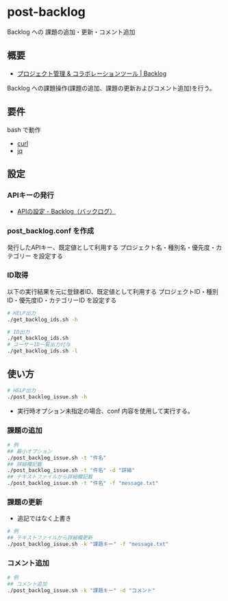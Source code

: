# post-backlog
Backlog への 課題の追加・更新・コメント追加

## 概要

- [プロジェクト管理 & コラボレーションツール \| Backlog](https://backlog.com/ja/)

Backlog への課題操作(課題の追加、課題の更新およびコメント追加)を行う。

## 要件

bash で動作

- [curl](https://curl.haxx.se/)
- [jq](https://stedolan.github.io/jq/)

## 設定

### APIキーの発行

- [APIの設定 \- Backlog（バックログ）](https://backlog.com/ja/help/usersguide/personal-settings/userguide2378/)

### post_backlog.conf を作成

発行したAPIキー、既定値として利用する プロジェクト名・種別名・優先度・カテゴリー を設定する

### ID取得

以下の実行結果を元に登録者ID、既定値として利用する プロジェクトID・種別ID・優先度ID・カテゴリーID を設定する

```bash
# HELP出力
./get_backlog_ids.sh -h

# ID出力
./get_backlog_ids.sh
# ユーザーID一覧出力付与
./get_backlog_ids.sh -l
```

## 使い方

```bash
# HELP出力
./post_backlog_issue.sh -h
```

- 実行時オプション未指定の場合、conf 内容を使用して実行する。

### 課題の追加

```bash
# 例
## 最小オプション
./post_backlog_issue.sh -t "件名"
## 詳細欄記載
./post_backlog_issue.sh -t "件名" -d "詳細"
## テキストファイルから詳細欄記載
./post_backlog_issue.sh -t "件名" -f "message.txt"
```

### 課題の更新

- 追記ではなく上書き

```bash
# 例
## テキストファイルから詳細欄更新
./post_backlog_issue.sh -k "課題キー" -f "message.txt"
```

### コメント追加

```bash
# 例
## コメント追加
./post_backlog_issue.sh -k "課題キー" -d "コメント"
```
